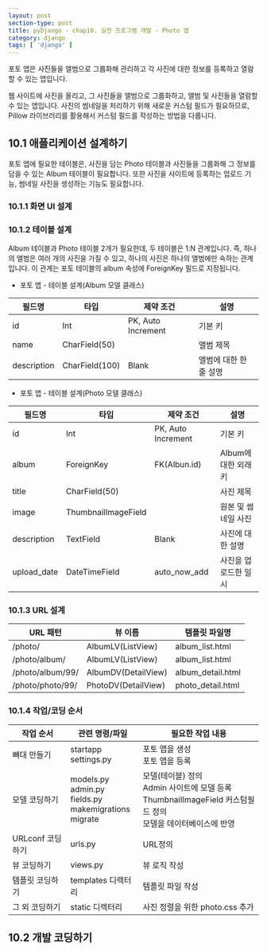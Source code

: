 ```yaml
---
layout: post
section-type: post
title: pyDjango - chap10. 실전 프로그램 개발 - Photo 앱
category: django
tags: [ 'django' ]
---
```

포토 앱은 사진들을 앨범으로 그룹화해 관리하고 각 사진에 대한 정보를 등록하고 열람할 수 있는 앱입니다.  

웹 사이트에 사진을 올리고, 그 사진들을 앨범으로 그룹화하고, 앨범 및 사진들을 열람할 수 있는 앱입니다. 사진의 썸네일을 처리하기 위해 새로운 커스텀 필드가 필요하므로, Pillow 라이브러리를 활용해서 커스텀 필드를 작성하는 방법을 다룹니다.

## 10.1 애플리케이션 설계하기
포토 앱에 필요한 테이블은, 사진을 담는 Photo 테이블과 사진들을 그룹화해 그 정보를 담을 수 있는 Album 테이블이 필요합니다. 또한 사진을 사이트에 등록하는 업로드 기능, 썸네일 사진을 생성하는 기능도 필요합니다.

### 10.1.1 화면 UI 설계

### 10.1.2 테이블 설계
Album 테이블과 Photo 테이블 2개가 필요한데, 두 테이블은 1:N 관계입니다. 즉, 하나의 앨범은 여러 개의 사진을 가질 수 있고, 하나의 사진은 하나의 앨범에만 속하는 관계입니다. 이 관계는 포토 테이블의 album 속성에 ForeignKey 필드로 지정됩니다.

- 포토 앱 - 테이블 설계(Album 모델 클래스)

필드명 | 타입 | 제약 조건 | 설명
---|---|---|---
id | Int | PK, Auto Increment | 기본 키
name | CharField(50) | | 앨범 제목
description | CharField(100) | Blank | 앨범에 대한 한 줄 설명

- 포토 앱 - 테이블 설계(Photo 모델 클래스)

필드명 | 타입 | 제약 조건 | 설명
---|---|---|---
id | Int | PK, Auto Increment | 기본 키
album | ForeignKey | FK(Albun.id) | Album에 대한 외래 키
title | CharField(50) | | 사진 제목
image | ThumbnailImageField | | 원본 및 썸네일 사진
description | TextField | Blank | 사진에 대한 설명
upload_date | DateTimeField | auto_now_add | 사진을 업로드한 일시

### 10.1.3 URL 설계

URL 패턴 | 뷰 이름 | 템플릿 파일명
---|---|---
/photo/ | AlbumLV(ListView) | album_list.html
/photo/album/ | AlbumLV(ListView) | album_list.html
/photo/album/99/ | AlbumDV(DetailView) | album_detail.html
/photo/photo/99/ | PhotoDV(DetailView) | photo_detail.html

### 10.1.4 작업/코딩 순서

작업 순서 | 관련 명령/파일 | 필요한 작업 내용
---|---|---
뼈대 만들기 | startapp <br> settings.py | 포토 앱을 생성 <br> 포토 앱을 등록
모델 코딩하기 | models.py <br> admin.py <br> fields.py <br> makemigrations <br> migrate | 모델(테이블) 정의 <br> Admin 사이트에 모델 등록 <br> ThumbnailImageField 커스텀필드 정의 <br> 모델을 데이터베이스에 반영
URLconf 코딩하기 | urls.py | URL정의
뷰 코딩하기 | views.py | 뷰 로직 작성
템플릿 코딩하기 | templates 디렉터리 | 템플릿 파일 작성
그 외 코딩하기 | static 디렉터리 | 사진 정렬을 위한 photo.css 추가

## 10.2 개발 코딩하기
